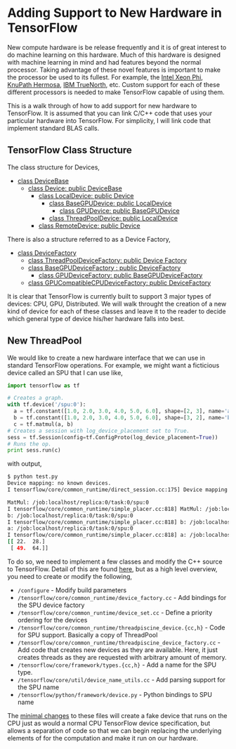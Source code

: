 # Adding Support to New Hardware in TensorFlow

New compute hardware is be release frequently and 
it is of great interest to do machine learning on 
this hardware. Much of this hardware is designed 
with machine learning in mind and had features 
beyond the normal processor. Taking advantage of
these novel features is important to make the 
processor be used to its fullest. For example, the
[Intel Xeon Phi](http://www.intel.com/content/www/us/en/processors/xeon/xeon-phi-detail.html),
[KnuPath Hermosa](https://www.knupath.com/products/hermosa-processors/),
[IBM TrueNorth](http://researchweb.watson.ibm.com/articles/brain-chip.shtml), etc.
Custom support for each of these different processors
is needed to make TensorFlow capable of using them.

This is a walk through of how to add support for 
new hardware to TensorFlow. It is assumed that you
can link C/C++ code that uses your particular hardware
into TensorFlow. For simplicity, I will link
code that implement standard BLAS calls.

## TensorFlow Class Structure

The class structure for Devices,
* [class DeviceBase](https://github.com/tensorflow/tensorflow/blob/master/tensorflow/core/framework/device_base.h)
  * [class Device: public DeviceBase](https://github.com/tensorflow/tensorflow/blob/master/tensorflow/core/common_runtime/device.h)
    * [class LocalDevice: public Device](https://github.com/tensorflow/tensorflow/blob/master/tensorflow/core/common_runtime/local_device.h)
      * [class BaseGPUDevice: public LocalDevice](https://github.com/tensorflow/tensorflow/blob/master/tensorflow/core/common_runtime/gpu/gpu_device.h)
      	* [class GPUDevice: public BaseGPUDevice](https://github.com/tensorflow/tensorflow/blob/master/tensorflow/core/common_runtime/gpu/gpu_device_factory.cc)
      * [class ThreadPoolDevice: public LocalDevice](https://github.com/tensorflow/tensorflow/blob/master/tensorflow/core/common_runtime/threadpool_device.h)
    * [class RemoteDevice: public Device](https://github.com/tensorflow/tensorflow/blob/master/tensorflow/core/distributed_runtime/remote_device.cc)


There is also a structure referred to as a Device Factory,
* [class DeviceFactory](https://github.com/tensorflow/tensorflow/blob/master/tensorflow/core/common_runtime/device_factory.h)
  * [class ThreadPoolDeviceFactory: public Device Factory](https://github.com/tensorflow/tensorflow/blob/master/tensorflow/core/common_runtime/threadpool_device_factory.cc)
  * [class BaseGPUDeviceFactory : public DeviceFactory](https://github.com/tensorflow/tensorflow/blob/master/tensorflow/core/common_runtime/gpu/gpu_device.h)
    * [class GPUDeviceFactory: public BaseGPUDeviceFactory](https://github.com/tensorflow/tensorflow/blob/master/tensorflow/core/common_runtime/gpu/gpu_device_factory.cc)
  * [class GPUCompatibleCPUDeviceFactory: public DeviceFactory](https://github.com/tensorflow/tensorflow/blob/master/tensorflow/core/common_runtime/gpu/gpu_device_factory.cc)


It is clear that TensorFlow is currently built to support 3 major 
types of devices: CPU, GPU, Distributed. We will walk throught the 
creation of a new kind of device for each of these classes and leave 
it to the reader to decide which general type of device his/her 
hardware falls into best.


## New ThreadPool

We would like to create a new hardware interface that we can use in
standard TensorFlow operations. For example, we might want a ficticious
device called an SPU that I can use like,

```python
import tensorflow as tf

# Creates a graph.                                                              
with tf.device('/spu:0'):
  a = tf.constant([1.0, 2.0, 3.0, 4.0, 5.0, 6.0], shape=[2, 3], name='a')
  b = tf.constant([1.0, 2.0, 3.0, 4.0, 5.0, 6.0], shape=[3, 2], name='b')
  c = tf.matmul(a, b)
# Creates a session with log_device_placement set to True.                      
sess = tf.Session(config=tf.ConfigProto(log_device_placement=True))
# Runs the op.                                                                  
print sess.run(c)
```

with output,
```bash
$ python test.py 
Device mapping: no known devices.
I tensorflow/core/common_runtime/direct_session.cc:175] Device mapping:

MatMul: /job:localhost/replica:0/task:0/spu:0
I tensorflow/core/common_runtime/simple_placer.cc:818] MatMul: /job:localhost/replica:0/task:0/spu:0
b: /job:localhost/replica:0/task:0/spu:0
I tensorflow/core/common_runtime/simple_placer.cc:818] b: /job:localhost/replica:0/task:0/spu:0
a: /job:localhost/replica:0/task:0/spu:0
I tensorflow/core/common_runtime/simple_placer.cc:818] a: /job:localhost/replica:0/task:0/spu:0
[[ 22.  28.]
 [ 49.  64.]]
```

To do so, we need to implement a few classes and modify the C++
source to TensorFlow. Detail of this are found [here](fake_device.md),
but as a high level overview, you need to create or modify the following,

* `/configure` - Modify build parameters
* `/tensorflow/core/common_runtime/device_factory.cc` - Add bindings for the SPU device factory
* `/tensorflow/core/common_runtime/device_set.cc` - Define a priority ordering for the devices
* `/tensorflow/core/common_runtime/threadpiscine_device.{cc,h}` - Code for SPU support. Basically a copy of ThreadPool
* `/tensorflow/core/common_runtime/threadpiscine_device_factory.cc` - Add code that creates new devices as they are available. Here, it just creates threads as they are requested with arbitrary amount of memory.
* `/tensorflow/core/framework/types.{cc,h}` - Add a name for the SPU type.
* `/tensorflow/core/util/device_name_utils.cc` - Add parsing support for the SPU name
* `/tensorflow/python/framework/device.py` - Python bindings to SPU name

The [minimal changes](fake_device.md) to these files will create 
a fake device that runs on the CPU just as would a normal
CPU TensorFlow device specification, but allows a separation of code
so that we can begin replacing the underlying elements of for
the computation and make it run on our hardware.
